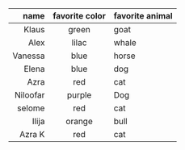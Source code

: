 | name | favorite color | favorite animal|
|-----:|:--------------:|:---------------|
| Klaus | green         | goat|
| Alex | lilac          | whale |
| Vanessa |blue | horse |
|Elena | blue| dog |
|Azra | red | cat| 
| Niloofar | purple | Dog |
| selome | red |cat|
| Ilija | orange | bull |
|Azra K| red | cat|
